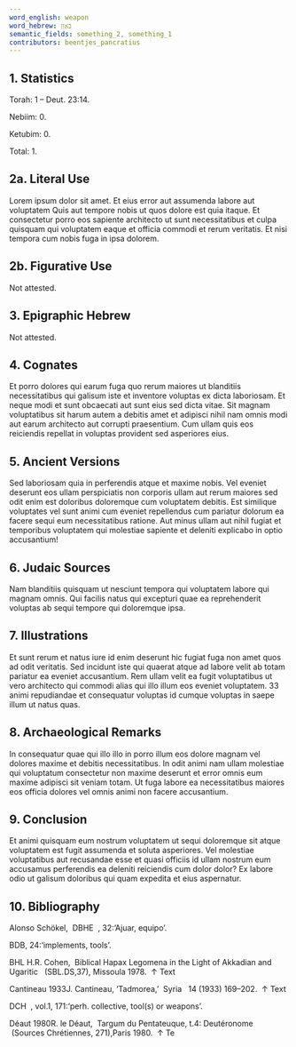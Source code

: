 ```yaml
---
word_english: weapon
word_hebrew: באָזֵן
semantic_fields: something_2, something_1
contributors: beentjes_pancratius
---
```


## 1. Statistics
Torah: 1 – Deut. 23:14.

Nebiim: 0.

Ketubim: 0.

Total: 1.

## 2a. Literal Use
Lorem ipsum dolor sit amet. Et eius error aut assumenda labore aut voluptatem Quis aut tempore nobis ut quos dolore est quia itaque. Et consectetur porro eos sapiente architecto ut sunt necessitatibus et culpa quisquam qui voluptatem eaque et officia commodi et rerum veritatis. Et nisi tempora cum nobis fuga in ipsa dolorem.

## 2b. Figurative Use
Not attested.

## 3. Epigraphic Hebrew
Not attested.

## 4. Cognates
Et porro dolores qui earum fuga quo rerum maiores ut blanditiis necessitatibus qui galisum iste et inventore voluptas ex dicta laboriosam. Et neque modi et sunt obcaecati aut sunt eius sed dicta vitae. Sit magnam voluptatibus sit harum autem a debitis amet et adipisci nihil nam omnis modi aut earum architecto aut corrupti praesentium. Cum ullam quis eos reiciendis repellat in voluptas provident sed asperiores eius. 

## 5. Ancient Versions
Sed laboriosam quia in perferendis atque et maxime nobis. Vel eveniet deserunt eos ullam perspiciatis non corporis ullam aut rerum maiores sed odit enim est doloribus doloremque cum voluptatem debitis. Est similique voluptates vel sunt animi cum eveniet repellendus cum pariatur dolorum ea facere sequi eum necessitatibus ratione. Aut minus ullam aut nihil fugiat et temporibus voluptatem qui molestiae sapiente et deleniti explicabo in optio accusantium! 

## 6. Judaic Sources
Nam blanditiis quisquam ut nesciunt tempora qui voluptatem labore qui magnam omnis. Qui facilis natus qui excepturi quae ea reprehenderit voluptas ab sequi tempore qui doloremque ipsa. 

## 7. Illustrations
Et sunt rerum et natus iure id enim deserunt hic fugiat fuga non amet quos ad odit veritatis. Sed incidunt iste qui quaerat atque ad labore velit ab totam pariatur ea eveniet accusantium. Rem ullam velit ea fugit voluptatibus ut vero architecto qui commodi alias qui illo illum eos eveniet voluptatem. 33 animi repudiandae et consequatur voluptas id cumque voluptas in saepe illum ut natus quas. 

## 8. Archaeological Remarks
In consequatur quae qui illo illo in porro illum eos dolore magnam vel dolores maxime et debitis necessitatibus. In odit animi nam ullam molestiae qui voluptatum consectetur non maxime deserunt et error omnis eum maxime adipisci sit veniam totam. Ut fuga labore ea necessitatibus maiores eos officia dolores vel omnis animi non facere accusantium. 

## 9. Conclusion
Et animi quisquam eum nostrum voluptatem ut sequi doloremque sit atque voluptatem est fugit assumenda et soluta asperiores. Vel molestiae voluptatibus aut recusandae esse et quasi officiis id ullam nostrum eum accusamus perferendis ea deleniti reiciendis cum dolor dolor? Ex labore odio ut galisum doloribus qui quam expedita et eius aspernatur. 

## 10. Bibliography
 Alonso Schökel,
 DBHE 
, 32:‘Ajuar, equipo’.
 
BDB, 24:‘implements, tools’.

BHL
H.R. Cohen,
 Biblical Hapax Legomena in the Light of Akkadian and Ugaritic 
 (SBL.DS,37), Missoula 1978.
 ↑
Text

Cantineau 1933J. Cantineau, ‘Tadmorea,’
 Syria 
 14 (1933) 169–202.
 ↑
Text

DCH 
, vol.1, 171:‘perh. collective, tool(s) or weapons’.

Déaut 1980R. le Déaut,
 Targum du Pentateuque, t.4: Deutéronome 
 (Sources Chrétiennes, 271),Paris 1980.
 ↑
Te